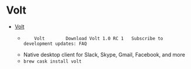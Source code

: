 # Volt
- [Volt](https://volt-app.com/)
  -  		Volt 	 	Download Volt 1.0 RC 1   Subscribe to development updates: FAQ
  - Native desktop client for Slack, Skype, Gmail, Facebook, and more
  - `brew cask install volt`
